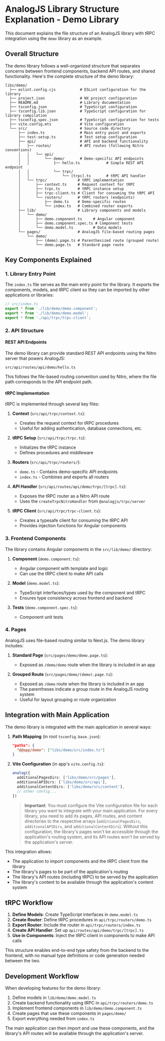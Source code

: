 # AnalogJS Library Structure Explanation - Demo Library

This document explains the file structure of an AnalogJS library with tRPC integration using the `demo` library as an example.

## Overall Structure

The demo library follows a well-organized structure that separates concerns between frontend components, backend API routes, and shared functionality. Here's the complete structure of the demo library:

```
libs/demo/
  ├── eslint.config.cjs           # ESLint configuration for the library
  ├── project.json                # NX project configuration
  ├── README.md                   # Library documentation
  ├── tsconfig.json               # TypeScript configuration
  ├── tsconfig.lib.json           # TypeScript configuration for library compilation
  ├── tsconfig.spec.json          # TypeScript configuration for tests
  ├── vite.config.mts             # Vite configuration
  └── src/                        # Source code directory
      ├── index.ts                # Main entry point and exports
      ├── test-setup.ts           # Test setup configuration
      ├── api/                    # API and backend functionality
      │   ├── routes/             # API routes (following Nitro conventions)
      │   │   └── api/
      │   │       └── demo/       # Demo-specific API endpoints
      │   │           ├── hello.ts            # Simple REST API endpoint
      │   │           └── trpc/
      │   │               └── [trpc].ts       # tRPC API handler
      │   └── trpc/              # tRPC implementation
      │       ├── context.ts     # Request context for tRPC
      │       ├── trpc.ts        # tRPC instance setup
      │       ├── trpc-client.ts # Client for consuming the tRPC API
      │       └── routers/       # tRPC routers (endpoints)
      │           ├── demo.ts    # Demo-specific routes
      │           └── index.ts   # Combined router exports
      ├── lib/                   # Library components and models
      │   └── demo/
      │       ├── demo.component.ts     # Angular component
      │       ├── demo.component.spec.ts # Component tests
      │       └── demo.model.ts         # Data models
      └── pages/                 # AnalogJS file-based routing pages
          └── demo/
              ├── (demo).page.ts # Parenthesized route (grouped route)
              └── demo.page.ts   # Standard page route
```

## Key Components Explained

### 1. Library Entry Point

The `index.ts` file serves as the main entry point for the library. It exports the components, models, and tRPC client so they can be imported by other applications or libraries:

```typescript
// src/index.ts
export * from './lib/demo/demo.component';
export * from './lib/demo/demo.model';
export * from './api/trpc/trpc-client';
```

### 2. API Structure

#### REST API Endpoints

The demo library can provide standard REST API endpoints using the Nitro server that powers AnalogJS:

```
src/api/routes/api/demo/hello.ts
```

This follows the file-based routing convention used by Nitro, where the file path corresponds to the API endpoint path.

#### tRPC Implementation

tRPC is implemented through several key files:

1. **Context** (`src/api/trpc/context.ts`):
   - Creates the request context for tRPC procedures
   - Useful for adding authentication, database connections, etc.

2. **tRPC Setup** (`src/api/trpc/trpc.ts`):
   - Initializes the tRPC instance
   - Defines procedures and middleware

3. **Routers** (`src/api/trpc/routers/`):
   - `demo.ts` - Contains demo-specific API endpoints
   - `index.ts` - Combines and exports all routers

4. **API Handler** (`src/api/routes/api/demo/trpc/[trpc].ts`):
   - Exposes the tRPC router as a Nitro API route
   - Uses the `createTrpcNitroHandler` from `@analogjs/trpc/server`

5. **tRPC Client** (`src/api/trpc/trpc-client.ts`):
   - Creates a typesafe client for consuming the tRPC API
   - Provides injection functions for Angular components

### 3. Frontend Components

The library contains Angular components in the `src/lib/demo/` directory:

1. **Component** (`demo.component.ts`):
   - Angular component with template and logic
   - Can use the tRPC client to make API calls

2. **Model** (`demo.model.ts`):
   - TypeScript interfaces/types used by the component and tRPC
   - Ensures type consistency across frontend and backend

3. **Tests** (`demo.component.spec.ts`):
   - Component unit tests

### 4. Pages

AnalogJS uses file-based routing similar to Next.js. The demo library includes:

1. **Standard Page** (`src/pages/demo/demo.page.ts`):
   - Exposed as `/demo/demo` route when the library is included in an app

2. **Grouped Route** (`src/pages/demo/(demo).page.ts`):
   - Exposed as `/demo` route when the library is included in an app
   - The parentheses indicate a group route in the AnalogJS routing system
   - Useful for layout grouping or route organization

## Integration with Main Application

The demo library is integrated with the main application in several ways:

1. **Path Mapping** (in root `tsconfig.base.json`):
   ```json
   "paths": {
     "@@app/demo": ["libs/demo/src/index.ts"]
   }
   ```

2. **Vite Configuration** (in app's `vite.config.ts`):
   ```typescript
   analog({
     additionalPagesDirs: ['libs/demo/src/pages'],
     additionalAPIDirs: ['libs/demo/src/api'],
     additionalContentDirs: ['libs/demo/src/content'],
     // other config...
   })
   ```

   > **Important**: You must configure the Vite configuration file for each library you want to integrate with your main application. For every library, you need to add its pages, API routes, and content directories to the respective arrays (`additionalPagesDirs`, `additionalAPIDirs`, and `additionalContentDirs`). Without this configuration, the library's pages won't be accessible through the application's routing system, and its API routes won't be served by the application's server.

This integration allows:
- The application to import components and the tRPC client from the library
- The library's pages to be part of the application's routing
- The library's API routes (including tRPC) to be served by the application
- The library's content to be available through the application's content system

## tRPC Workflow

1. **Define Models**: Create TypeScript interfaces in `demo.model.ts`
2. **Create Router**: Define tRPC procedures in `api/trpc/routers/demo.ts`
3. **Export Router**: Include the router in `api/trpc/routers/index.ts`
4. **Create API Handler**: Set up `api/routes/api/demo/trpc/[trpc].ts`
5. **Use in Components**: Inject the tRPC client in components to make API calls

This structure enables end-to-end type safety from the backend to the frontend, with no manual type definitions or code generation needed between the two.

## Development Workflow

When developing features for the demo library:

1. Define models in `lib/demo/demo.model.ts`
2. Create backend functionality using tRPC in `api/trpc/routers/demo.ts`
3. Implement frontend components in `lib/demo/demo.component.ts`
4. Create pages that use these components in `pages/demo/`
5. Export everything needed from `index.ts`

The main application can then import and use these components, and the library's API routes will be available through the application's server.
